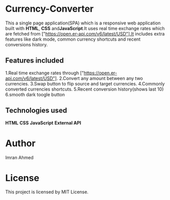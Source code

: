 # Currency-Converter
This a single page application(SPA) which is a responsive web application built with **HTML**, **CSS** and**JavaScript**.It uses real time exchange rates which are fetched from ["https://open.er-api.com/v6/latest/USD"].It includes extra features like dark mode, common currency shortcuts and recent conversions history.

## Features included

1.Real time exchange rates through ["https://open.er-api.com/v6/latest/USD"].
2.Convert any amount between any two currencies.
3.Swap button to flip source and target currencies.
4.Commonly converted currencies shortcuts.
5.Recent conversion history(shows last 10)
6.smooth dark toogle button


## Technologies used 
**HTML**
**CSS**
**JavaScript**
**External API**

# Author
Imran Ahmed

# License
This project is licensed by  MIT License.